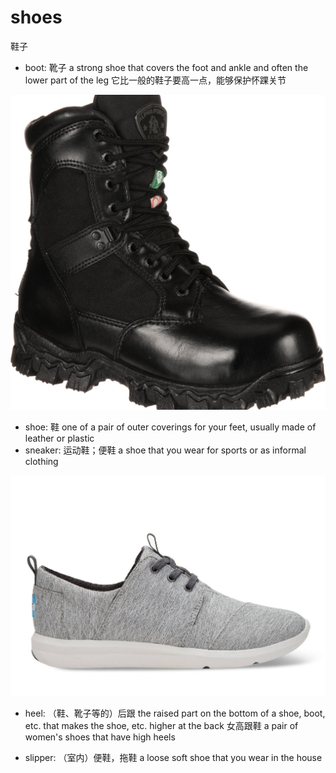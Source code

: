 # shoes

鞋子

- boot: 靴子 a strong shoe that covers the foot and ankle and often the lower part of the leg 它比一般的鞋子要高一点，能够保护怀踝关节

![](images/boot_01.jpg)

- shoe: 鞋 one of a pair of outer coverings for your feet, usually made of leather or plastic
- sneaker: 运动鞋；便鞋 a shoe that you wear for sports or as informal clothing

![](images/sneaker.jpg)

- heel: （鞋、靴子等的）后跟 the raised part on the bottom of a shoe, boot, etc. that makes the shoe, etc. higher at the back 女高跟鞋 a pair of women's shoes that have high heels

- slipper: （室内）便鞋，拖鞋 a loose soft shoe that you wear in the house

